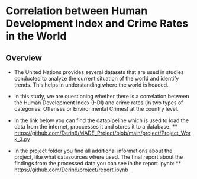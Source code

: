 # Correlation between Human Development Index and Crime Rates in the World

## Overview
* The United Nations provides several datasets that are used in studies conducted to analyze the current situation of the world and identify trends. This helps in understanding where the world is headed.

* In this study, we are questioning whether there is a correlation between the Human Development Index (HDI) and crime rates (in two types of categories: Offenses or Environmental Crimes) at the country level.

* In the link below you can find the datapipeline which is used to load the data from the internet, proccesses it and stores it to a database:
** https://github.com/Derin6/MADE_Project/blob/main/project/Project_Work_3.py


* In the project folder you find all additional informations about the project, like what datasources where used. The final report about the findings from the processed data you can see in the report.ipynb:
** https://github.com/Derin6/project/report.ipynb
